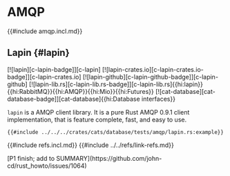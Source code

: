 # AMQP

{{#include amqp.incl.md}}

## Lapin {#lapin}

[![lapin][c-lapin-badge]][c-lapin] [![lapin-crates.io][c-lapin-crates.io-badge]][c-lapin-crates.io] [![lapin-github][c-lapin-github-badge]][c-lapin-github] [![lapin-lib.rs][c-lapin-lib.rs-badge]][c-lapin-lib.rs]{{hi:lapin}}{{hi:RabbitMQ}}{{hi:AMQP}}{{hi:Mio}}{{hi:Futures}} [![cat-database][cat-database-badge]][cat-database]{{hi:Database interfaces}}

`lapin` is a AMQP client library. It is a pure Rust AMQP 0.9.1 client implementation, that is feature complete, fast, and easy to use.

```rust,editable
{{#include ../../../crates/cats/database/tests/amqp/lapin.rs:example}}
```

{{#include refs.incl.md}}
{{#include ../../refs/link-refs.md}}

<div class="hidden">
[P1 finish; add to SUMMARY](https://github.com/john-cd/rust_howto/issues/1064)
</div>
